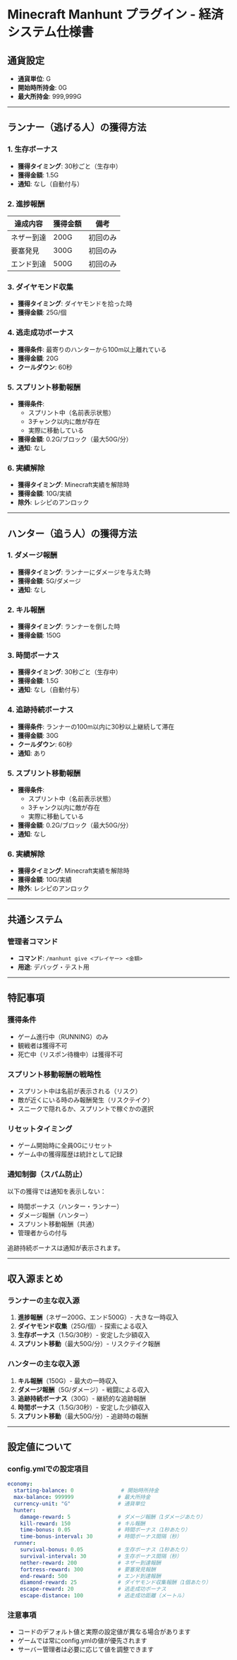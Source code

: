 # Minecraft Manhunt プラグイン - 経済システム仕様書

## 通貨設定
- **通貨単位**: G
- **開始時所持金**: 0G
- **最大所持金**: 999,999G

---

## ランナー（逃げる人）の獲得方法

### 1. 生存ボーナス
- **獲得タイミング**: 30秒ごと（生存中）
- **獲得金額**: 1.5G
- **通知**: なし（自動付与）

### 2. 進捗報酬
| 達成内容 | 獲得金額 | 備考 |
|---------|---------|------|
| ネザー到達 | 200G | 初回のみ |
| 要塞発見 | 300G | 初回のみ |
| エンド到達 | 500G | 初回のみ |

### 3. ダイヤモンド収集
- **獲得タイミング**: ダイヤモンドを拾った時
- **獲得金額**: 25G/個

### 4. 逃走成功ボーナス
- **獲得条件**: 最寄りのハンターから100m以上離れている
- **獲得金額**: 20G
- **クールダウン**: 60秒

### 5. スプリント移動報酬
- **獲得条件**: 
  - スプリント中（名前表示状態）
  - 3チャンク以内に敵が存在
  - 実際に移動している
- **獲得金額**: 0.2G/ブロック（最大50G/分）
- **通知**: なし

### 6. 実績解除
- **獲得タイミング**: Minecraft実績を解除時
- **獲得金額**: 10G/実績
- **除外**: レシピのアンロック

---

## ハンター（追う人）の獲得方法

### 1. ダメージ報酬
- **獲得タイミング**: ランナーにダメージを与えた時
- **獲得金額**: 5G/ダメージ
- **通知**: なし

### 2. キル報酬
- **獲得タイミング**: ランナーを倒した時
- **獲得金額**: 150G

### 3. 時間ボーナス
- **獲得タイミング**: 30秒ごと（生存中）
- **獲得金額**: 1.5G
- **通知**: なし（自動付与）

### 4. 追跡持続ボーナス
- **獲得条件**: ランナーの100m以内に30秒以上継続して滞在
- **獲得金額**: 30G
- **クールダウン**: 60秒
- **通知**: あり

### 5. スプリント移動報酬
- **獲得条件**: 
  - スプリント中（名前表示状態）
  - 3チャンク以内に敵が存在
  - 実際に移動している
- **獲得金額**: 0.2G/ブロック（最大50G/分）
- **通知**: なし

### 6. 実績解除
- **獲得タイミング**: Minecraft実績を解除時
- **獲得金額**: 10G/実績
- **除外**: レシピのアンロック

---

## 共通システム

### 管理者コマンド
- **コマンド**: `/manhunt give <プレイヤー> <金額>`
- **用途**: デバッグ・テスト用

---

## 特記事項

### 獲得条件
- ゲーム進行中（RUNNING）のみ
- 観戦者は獲得不可
- 死亡中（リスポン待機中）は獲得不可

### スプリント移動報酬の戦略性
- スプリント中は名前が表示される（リスク）
- 敵が近くにいる時のみ報酬発生（リスクテイク）
- スニークで隠れるか、スプリントで稼ぐかの選択

### リセットタイミング
- ゲーム開始時に全員0Gにリセット
- ゲーム中の獲得履歴は統計として記録

### 通知制御（スパム防止）
以下の獲得では通知を表示しない：
- 時間ボーナス（ハンター・ランナー）
- ダメージ報酬（ハンター）
- スプリント移動報酬（共通）
- 管理者からの付与

追跡持続ボーナスは通知が表示されます。

---

## 収入源まとめ

### ランナーの主な収入源
1. **進捗報酬**（ネザー200G、エンド500G）- 大きな一時収入
2. **ダイヤモンド収集**（25G/個）- 探索による収入
3. **生存ボーナス**（1.5G/30秒）- 安定した少額収入
4. **スプリント移動**（最大50G/分）- リスクテイク報酬

### ハンターの主な収入源
1. **キル報酬**（150G）- 最大の一時収入
2. **ダメージ報酬**（5G/ダメージ）- 戦闘による収入
3. **追跡持続ボーナス**（30G）- 継続的な追跡報酬
4. **時間ボーナス**（1.5G/30秒）- 安定した少額収入
5. **スプリント移動**（最大50G/分）- 追跡時の報酬

---

## 設定値について

### config.ymlでの設定項目
```yaml
economy:
  starting-balance: 0               # 開始時所持金
  max-balance: 999999              # 最大所持金
  currency-unit: "G"               # 通貨単位
  hunter:
    damage-reward: 5               # ダメージ報酬（1ダメージあたり）
    kill-reward: 150               # キル報酬
    time-bonus: 0.05               # 時間ボーナス（1秒あたり）
    time-bonus-interval: 30        # 時間ボーナス間隔（秒）
  runner:
    survival-bonus: 0.05           # 生存ボーナス（1秒あたり）
    survival-interval: 30          # 生存ボーナス間隔（秒）
    nether-reward: 200             # ネザー到達報酬
    fortress-reward: 300           # 要塞発見報酬
    end-reward: 500                # エンド到達報酬
    diamond-reward: 25             # ダイヤモンド収集報酬（1個あたり）
    escape-reward: 20              # 逃走成功ボーナス
    escape-distance: 100           # 逃走成功距離（メートル）
```

### 注意事項
- コードのデフォルト値と実際の設定値が異なる場合があります
- ゲームでは常にconfig.ymlの値が優先されます
- サーバー管理者は必要に応じて値を調整できます